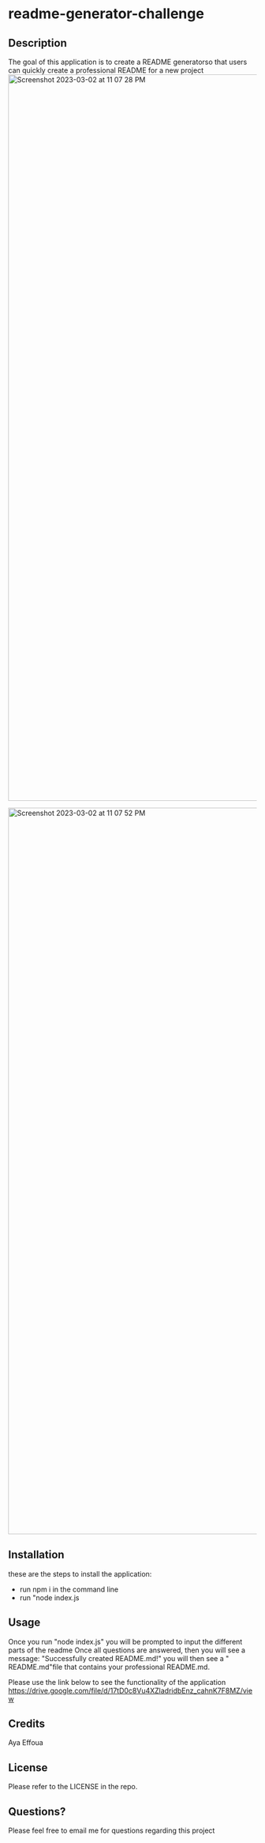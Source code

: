 # readme-generator-challenge

## Description
The goal of this application is to create a README generatorso that users can quickly create a professional README for a new project
<img width="1470" alt="Screenshot 2023-03-02 at 11 07 28 PM" src="https://user-images.githubusercontent.com/119564199/222631754-547b3c93-86d2-4650-be10-38fb432976c4.png">


<img width="1470" alt="Screenshot 2023-03-02 at 11 07 52 PM" src="https://user-images.githubusercontent.com/119564199/222631764-d804a293-8a49-420a-b63b-74c5fc3eb71b.png">

## Installation
these are the steps to install the application:
- run npm i in the command line
- run "node index.js


## Usage

Once you run "node index.js" you will be prompted to input the different parts of the readme
Once all questions are answered, then you will see a message: "Successfully created README.md!"
you will then see a " README.md"file that contains your professional README.md.

Please use the link below to see the functionality of the application
https://drive.google.com/file/d/17tD0c8Vu4XZladridbEnz_cahnK7F8MZ/view



## Credits
Aya Effoua



## License

Please refer to the LICENSE in the repo.



## Questions?

Please feel free to email me for questions regarding this project
